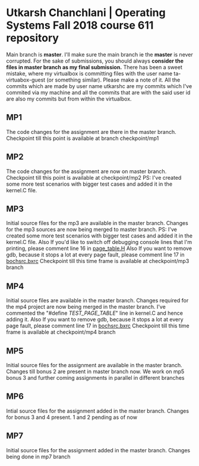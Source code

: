 # Utkarsh Chanchlani | Operating Systems Fall 2018 course 611 repository
Main branch is **master**. I'll make sure the main branch ie the **master** is never corrupted. For the sake of submissions, you should always **consider the files in master branch as my final submission.**
There has been a sweet mistake, where my virtualbox is committing files with the user name ta-virtuabox-guest (or something similar). Please make a note of it. All the commits which are made by user name utkarshc are my commits which I've commited via my machine and all the commits that are with the said user id are also my commits but from within the virtualbox. 
## MP1 
The code changes for the assignment are there in the master branch. Checkpoint till this point is available at branch checkpoint/mp1

## MP2
The code changes for the assignment are now on master branch. Checkpoint till this point is available at checkpoint/mp2
PS: I've created some more test scenarios with bigger test cases and added it in the kernel.C file.

## MP3
Initial source files for the mp3 are available in the master branch. Changes for the mp3 sources are now being merged to master branch.
PS: I've created some more test scenarios with bigger test cases and added it in the kernel.C file. Also If you'd like to switch off debugging console lines that I'm printing, please comment line 16 in [page_table.H](mp3/page_table.H#L16)
Also If you want to remove gdb, because it stops a lot at every page fault, please comment line 17 in [bochsrc.bxrc](mp3/bochsrc.bxrc#L17)
Checkpoint till this time frame is available at checkpoint/mp3 branch

## MP4
Initial source files are available in the master branch. Changes required for the mp4 project are now being merged in the master branch.
I've commented the "#define _TEST_PAGE_TABLE_" line in kernel.C and hence adding it. 
Also If you want to remove gdb, because it stops a lot at every page fault, please comment line 17 in [bochsrc.bxrc](mp4/bochsrc.bxrc#L17)
Checkpoint till this time frame is available at checkpoint/mp4 branch

## MP5
Initial source files for the assignment are available in the master branch. Changes till bonus 2 are present in master branch now. We work on mp5 bonus 3 and further coming assignments in parallel in different branches

## MP6
Intial source files for the assignment added in the master branch. Changes for bonus 3 and 4 present. 1 and 2 pending as of now

## MP7
Initial source files for the assignment added in the master branch. Changes being done in mp7 branch

